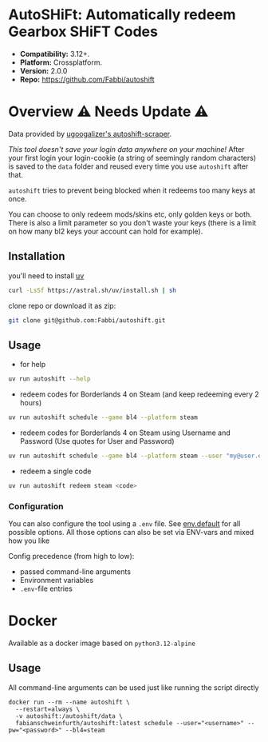 # AutoSHiFt: Automatically redeem Gearbox SHiFT Codes

- **Compatibility:** 3.12+.
- **Platform:** Crossplatform.
- **Version:** 2.0.0
- **Repo:** https://github.com/Fabbi/autoshift

# Overview ⚠️ Needs Update ⚠️


Data provided by [ugoogalizer's autoshift-scraper](https://github.com/ugoogalizer/autoshift-scraper).

*This tool doesn't save your login data anywhere on your machine!*
After your first login your login-cookie (a string of seemingly random characters) is saved to the `data` folder and reused every time you use `autoshift` after that.

`autoshift` tries to prevent being blocked when it redeems too many keys at once.

You can choose to only redeem mods/skins etc, only golden keys or both. There is also a limit parameter so you don't waste your keys (there is a limit on how many bl2 keys your account can hold for example).

## Installation

you'll need to install [uv](https://docs.astral.sh/uv/getting-started/installation/#installation-methods)

```sh
curl -LsSf https://astral.sh/uv/install.sh | sh
```

clone repo or download it as zip:

```sh
git clone git@github.com:Fabbi/autoshift.git
```


## Usage

- for help
```sh
uv run autoshift --help
```

- redeem codes for Borderlands 4 on Steam (and keep redeeming every 2 hours)
```sh
uv run autoshift schedule --game bl4 --platform steam
```

- redeem codes for Borderlands 4 on Steam using Username and Password (Use quotes for User and Password)
```sh
uv run autoshift schedule --game bl4 --platform steam --user "my@user.edu" --pass "p4ssw0rd!123"
```

- redeem a single code
```sh
uv run autoshift redeem steam <code>
```

### Configuration

You can also configure the tool using a `.env` file. See [env.default](env.default) for all possible options.
All those options can also be set via ENV-vars and mixed how you like

Config precedence (from high to low):
- passed command-line arguments
- Environment variables
- `.env`-file entries


# Docker

Available as a docker image based on `python3.12-alpine`

## Usage

All command-line arguments can be used just like running the script directly

```
docker run --rm --name autoshift \
  --restart=always \
  -v autoshift:/autoshift/data \
  fabianschweinfurth/autoshift:latest schedule --user="<username>" --pw="<password>" --bl4=steam
```

